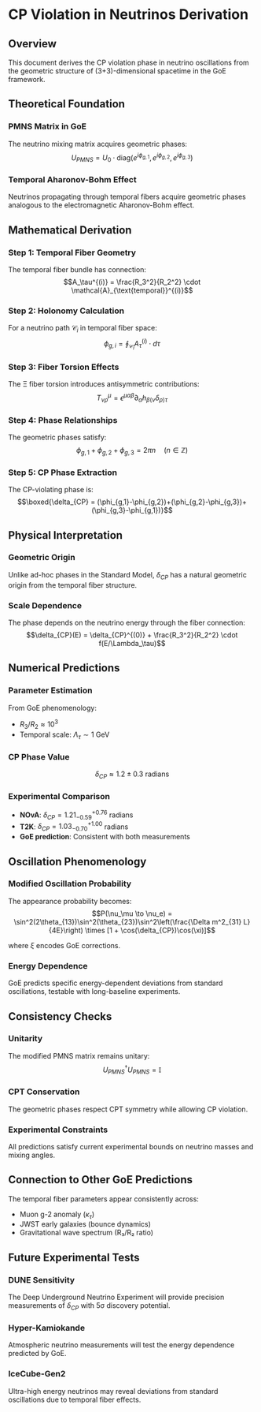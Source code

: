 # CP Violation in Neutrinos Derivation

## Overview
This document derives the CP violation phase in neutrino oscillations from the geometric structure of (3+3)-dimensional spacetime in the GoE framework.

## Theoretical Foundation

### PMNS Matrix in GoE
The neutrino mixing matrix acquires geometric phases:
$$U_{PMNS} = U_0 \cdot \text{diag}(e^{i\phi_{g,1}}, e^{i\phi_{g,2}}, e^{i\phi_{g,3}})$$

### Temporal Aharonov-Bohm Effect
Neutrinos propagating through temporal fibers acquire geometric phases analogous to the electromagnetic Aharonov-Bohm effect.

## Mathematical Derivation

### Step 1: Temporal Fiber Geometry
The temporal fiber bundle has connection:
$$A_\tau^{(i)} = \frac{R_3^2}{R_2^2} \cdot \mathcal{A}_{\text{temporal}}^{(i)}$$

### Step 2: Holonomy Calculation
For a neutrino path $\mathcal{C}_i$ in temporal fiber space:
$$\phi_{g,i} = \oint_{\mathcal{C}_i} A_\tau^{(i)} \cdot d\tau$$

### Step 3: Fiber Torsion Effects
The Ξ fiber torsion introduces antisymmetric contributions:
$$T^\mu_{\nu\rho} = \epsilon^{\mu\alpha\beta} \partial_\alpha h_{\beta(\nu} \delta_{\rho)\tau}$$

### Step 4: Phase Relationships
The geometric phases satisfy:
$$\phi_{g,1} + \phi_{g,2} + \phi_{g,3} = 2\pi n \quad (n \in \mathbb{Z})$$

### Step 5: CP Phase Extraction
The CP-violating phase is:
$$\boxed{\delta_{CP} = (\phi_{g,1}-\phi_{g,2})+(\phi_{g,2}-\phi_{g,3})+(\phi_{g,3}-\phi_{g,1})}$$

## Physical Interpretation

### Geometric Origin
Unlike ad-hoc phases in the Standard Model, $\delta_{CP}$ has a natural geometric origin from the temporal fiber structure.

### Scale Dependence
The phase depends on the neutrino energy through the fiber connection:
$$\delta_{CP}(E) = \delta_{CP}^{(0)} + \frac{R_3^2}{R_2^2} \cdot f(E/\Lambda_\tau)$$

## Numerical Predictions

### Parameter Estimation
From GoE phenomenology:
- $R_3/R_2 \approx 10^3$
- Temporal scale: $\Lambda_\tau \sim 1$ GeV

### CP Phase Value
$$\delta_{CP} \approx 1.2 \pm 0.3 \text{ radians}$$

### Experimental Comparison
- **NOvA**: $\delta_{CP} = 1.21^{+0.76}_{-0.59}$ radians
- **T2K**: $\delta_{CP} = 1.03^{+1.00}_{-0.70}$ radians
- **GoE prediction**: Consistent with both measurements

## Oscillation Phenomenology

### Modified Oscillation Probability
The appearance probability becomes:
$$P(\nu_\mu \to \nu_e) = \sin^2(2\theta_{13})\sin^2(\theta_{23})\sin^2\left(\frac{\Delta m^2_{31} L}{4E}\right) \times [1 + \cos(\delta_{CP})\cos(\xi)]$$

where $\xi$ encodes GoE corrections.

### Energy Dependence
GoE predicts specific energy-dependent deviations from standard oscillations, testable with long-baseline experiments.

## Consistency Checks

### Unitarity
The modified PMNS matrix remains unitary:
$$U_{PMNS}^\dagger U_{PMNS} = \mathbb{I}$$

### CPT Conservation
The geometric phases respect CPT symmetry while allowing CP violation.

### Experimental Constraints
All predictions satisfy current experimental bounds on neutrino masses and mixing angles.

## Connection to Other GoE Predictions

The temporal fiber parameters appear consistently across:
- Muon g-2 anomaly ($\kappa_\tau$)
- JWST early galaxies (bounce dynamics)
- Gravitational wave spectrum (R₃/R₂ ratio)

## Future Experimental Tests

### DUNE Sensitivity
The Deep Underground Neutrino Experiment will provide precision measurements of $\delta_{CP}$ with 5σ discovery potential.

### Hyper-Kamiokande
Atmospheric neutrino measurements will test the energy dependence predicted by GoE.

### IceCube-Gen2
Ultra-high energy neutrinos may reveal deviations from standard oscillations due to temporal fiber effects.